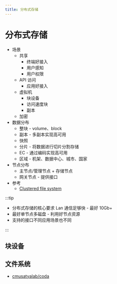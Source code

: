 ```yaml
---
title: 分布式存储
---
```


# 分布式存储

- 场景
  - 共享
    - 终端好接入
    - 用户感知
    - 用户权限
  - API 访问
    - 应用好接入
  - 虚拟机
    - 块设备
    - 访问速度块
    - 副本
  - 加密
- 数据分布
  - 整块 - volume、block
  - 副本 - 多副本实现高可用
  - 快照
  - 分片 - 将数据进行切片分割存储
  - EC - 通过编码实现高可用
  - 区域 - 机架、数据中心、城市、国家
- 节点分布
  - 主节点/管理节点 + 存储节点
  - 网关节点 - 提供接口
- 参考
  - [Clustered file system](https://en.wikipedia.org/wiki/Clustered_file_system)

:::tip

- 分布式存储的核心要求 Lan 通信足够快 - 最好 10Gb+
- 最好单节点多磁盘 - 利用好节点资源
- 支持的接口不同应用场景也不同

:::

## 块设备

## 文件系统

- [cmusatyalab/coda](https://github.com/cmusatyalab/coda)
